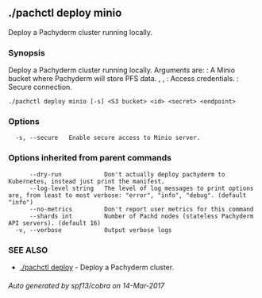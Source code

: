 ## ./pachctl deploy minio

Deploy a Pachyderm cluster running locally.

### Synopsis


Deploy a Pachyderm cluster running locally. Arguments are:
  <Minio bucket>: A Minio bucket where Pachyderm will store PFS data.
  <id>, <secret>, <endpoint>: Access credentials.
  <secure>: Secure connection.


```
./pachctl deploy minio [-s] <S3 bucket> <id> <secret> <endpoint>
```

### Options

```
  -s, --secure   Enable secure access to Minio server.
```

### Options inherited from parent commands

```
      --dry-run            Don't actually deploy pachyderm to Kubernetes, instead just print the manifest.
      --log-level string   The level of log messages to print options are, from least to most verbose: "error", "info", "debug". (default "info")
      --no-metrics         Don't report user metrics for this command
      --shards int         Number of Pachd nodes (stateless Pachyderm API servers). (default 16)
  -v, --verbose            Output verbose logs
```

### SEE ALSO
* [./pachctl deploy](./pachctl_deploy.md)	 - Deploy a Pachyderm cluster.

###### Auto generated by spf13/cobra on 14-Mar-2017
